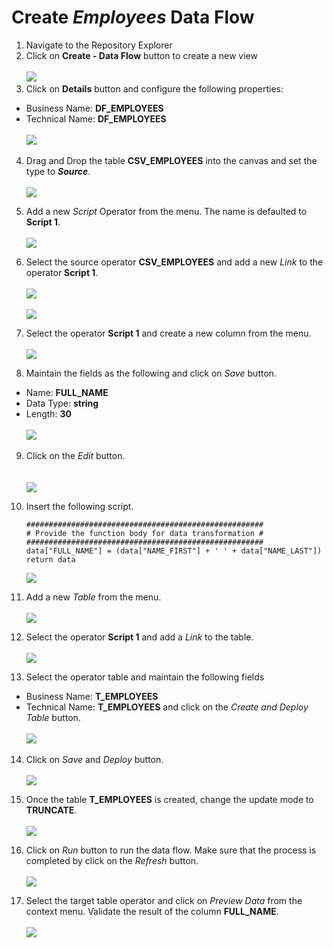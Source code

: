 # Create <i>Employees </i> Data Flow

1. Navigate to the Repository Explorer
2. Click on **Create - Data Flow** button to create a new view
  <br><br>![](../images/employee_dataflow_01.png)
3. Click on **Details** button and configure the following properties:
  - Business Name: **DF_EMPLOYEES**
  - Technical Name: **DF_EMPLOYEES**
  <br><br>![](../images/employee_dataflow_02.png)

4. Drag and Drop the table **CSV_EMPLOYEES** into the canvas and set the type to **_Source_**. 
  <br><br>![](../images/employee_dataflow_03.png)

5. Add a new _Script_ Operator from the menu. The name is defaulted to **Script 1**.
  <br><br>![](../images/employee_dataflow_04.png)

6. Select the source operator **CSV_EMPLOYEES** and add a new _Link_ to the operator **Script 1**.
  <br><br>![](../images/employee_dataflow_05.png)
  <br><br>![](../images/employee_dataflow_06.png)

7. Select the operator **Script 1** and create a new column from the menu.
  <br><br>![](../images/employee_dataflow_07.png)

8. Maintain the fields as the following and click on _Save_ button.
  - Name: **FULL_NAME**
  - Data Type: **string**
  - Length: **30**
  <br><br>![](../images/employee_dataflow_08.png)
  

9. Click on the _Edit_ button.  
  <br><br>![](../images/employee_dataflow_09.png)

10. Insert the following script.
    ```
    #####################################################
    # Provide the function body for data transformation #
    #####################################################
    data["FULL_NAME"] = (data["NAME_FIRST"] + ' ' + data["NAME_LAST"])   
    return data
    ```
    ![](../images/employee_dataflow_10.png)


11. Add a new _Table_ from the menu.
  <br><br>![](../images/employee_dataflow_11.png)
  
12. Select the operator **Script 1** and add a _Link_ to the table.
  <br><br>![](../images/employee_dataflow_12.png)

13. Select the operator table and maintain the following fields
  - Business Name: **T_EMPLOYEES**
  - Technical Name: **T_EMPLOYEES**
  and click on the _Create and Deploy Table_ button.
  <br><br>![](../images/employee_dataflow_13.png)

14. Click on _Save_ and _Deploy_ button.
  <br><br>![](../images/employee_dataflow_14.png)
  
15. Once the table **T_EMPLOYEES** is created, change the update mode to **TRUNCATE**. 
  <br><br>![](../images/employee_dataflow_13b.png)
  
15. Click on _Run_ button to run the data flow. Make sure that the process is completed by click on the _Refresh_ button.
  <br><br>![](../images/employee_dataflow_15.png)

16. Select the target table operator and click on _Preview Data_ from the context menu. Validate the result of the column **FULL_NAME**.
  <br><br>![](../images/employee_dataflow_16.png)
 




